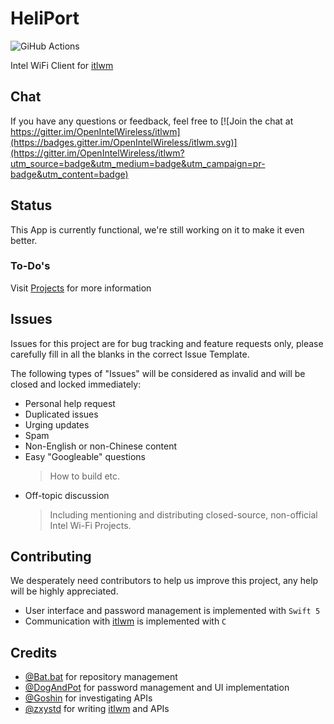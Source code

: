 # HeliPort

![GiHub Actions](https://github.com/zxystd/HeliPort/workflows/Build%20and%20Test/badge.svg?branch=master)

Intel WiFi Client for [itlwm](https://github.com/zxystd/itlwm)

## Chat

If you have any questions or feedback, feel free to [![Join the chat at https://gitter.im/OpenIntelWireless/itlwm](https://badges.gitter.im/OpenIntelWireless/itlwm.svg)](https://gitter.im/OpenIntelWireless/itlwm?utm_source=badge&utm_medium=badge&utm_campaign=pr-badge&utm_content=badge)

## Status

This App is currently functional, we're still working on it to make it even better.

### To-Do's

Visit [Projects](https://github.com/zxystd/HeliPort/projects) for more information

## Issues

Issues for this project are for bug tracking and feature requests only, please carefully fill in all the blanks in the correct Issue Template.

The following types of "Issues" will be considered as invalid and will be closed and locked immediately:

- Personal help request
- Duplicated issues
- Urging updates
- Spam
- Non-English or non-Chinese content
- Easy "Googleable" questions
  > How to build etc.
- Off-topic discussion
  > Including mentioning and distributing closed-source, non-official Intel Wi-Fi Projects.

## Contributing

We desperately need contributors to help us improve this project, any help will be highly appreciated.

- User interface and password management is implemented with `Swift 5`
- Communication with [itlwm](https://github.com/zxystd/itlwm) is implemented with `C`

## Credits

- [@Bat.bat](https://github.com/williambj1) for repository management
- [@DogAndPot](https://github.com/DogAndPot) for password management and UI implementation
- [@Goshin](https://github.com/Goshin) for investigating APIs
- [@zxystd](https://github.com/zxystd) for writing [itlwm](https://github.com/zxystd/itlwm) and APIs
